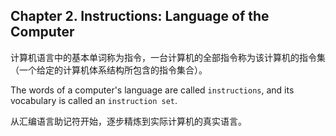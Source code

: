 
## Chapter 2. Instructions: Language of the Computer
计算机语言中的基本单词称为指令，一台计算机的全部指令称为该计算机的指令集（一个给定的计算机体系结构所包含的指令集合）。

The words of a computer's language are called `instructions`, and its vocabulary is called an `instruction set`.

从汇编语言助记符开始，逐步精炼到实际计算机的真实语言。
